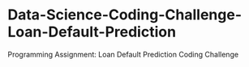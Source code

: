 # Data-Science-Coding-Challenge-Loan-Default-Prediction
Programming Assignment: Loan Default Prediction Coding Challenge
